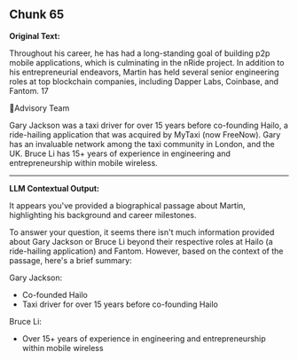## Chunk 65

**Original Text:**

Throughout his
career, he has had a long-standing goal of building p2p mobile
applications, which is culminating in the nRide project. In addition to
his entrepreneurial endeavors, Martin has held several senior
engineering roles at top blockchain companies, including Dapper Labs,
Coinbase, and Fantom. 17

Advisory Team

Gary Jackson was a taxi driver for over 15 years before co-founding
Hailo, a ride-hailing application that was acquired by MyTaxi (now
FreeNow). Gary has an invaluable network among the taxi
community in London, and the UK. Bruce Li has 15+ years of experience in engineering and
entrepreneurship within mobile wireless.

---

**LLM Contextual Output:**

It appears you've provided a biographical passage about Martin, highlighting his background and career milestones.

To answer your question, it seems there isn't much information provided about Gary Jackson or Bruce Li beyond their respective roles at Hailo (a ride-hailing application) and Fantom. However, based on the context of the passage, here's a brief summary:

Gary Jackson:
- Co-founded Hailo
- Taxi driver for over 15 years before co-founding Hailo

Bruce Li:
- Over 15+ years of experience in engineering and entrepreneurship within mobile wireless
